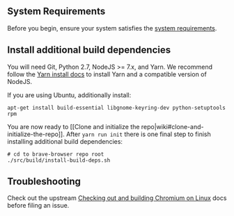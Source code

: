 ## System Requirements

Before you begin, ensure your system satisfies the [system requirements](https://chromium.googlesource.com/chromium/src/+/lkcr/docs/linux_build_instructions.md#system-requirements).

## Install additional build dependencies

You will need Git, Python 2.7, NodeJS >= 7.x, and Yarn. We recommend follow the [Yarn install docs](https://yarnpkg.com/lang/en/docs/install/) to install Yarn and a compatible version of NodeJS.

If you are using Ubuntu, additionally install:

```
apt-get install build-essential libgnome-keyring-dev python-setuptools rpm
```

You are now ready to [[Clone and initialize the repo|wiki#clone-and-initialize-the-repo]]. After `yarn run init` there is one final step to finish installing additional build dependencies:

```
# cd to brave-browser repo root
./src/build/install-build-deps.sh
```

## Troubleshooting

Check out the upstream [Checking out and building Chromium on Linux](https://chromium.googlesource.com/chromium/src/+/lkcr/docs/linux_build_instructions.md) docs before filing an issue.